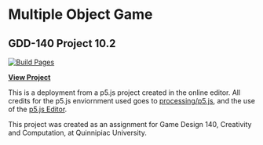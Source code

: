 # Multiple Object Game

## GDD-140 Project 10.2

[![Build Pages](https://github.com/LittleTealeaf/GDD-140-Project-10.2/actions/workflows/github-pages.yml/badge.svg)](https://github.com/LittleTealeaf/GDD-140-Project-10.2/actions/workflows/github-pages.yml)

[**View Project**](https://littletealeaf.github.io/GDD-140-Project-10.2/)

This is a deployment from a p5.js project created in the online editor. All credits for the p5.js enviornment used goes to [processing/p5.js](https://github.com/processing/p5.js), and the use of the [p5.js Editor](https://editor.p5js.org/).

This project was created as an assignment for Game Design 140, Creativity and Computation, at Quinnipiac University. 
